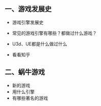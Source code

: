 ## 一、游戏发展史
- 游戏引擎发展史
- 常见的游戏引擎有哪些？都做过什么游戏？
- U3d、UE都是什么做过什么

- 看看知乎
## 二、蜗牛游戏
- 新的游戏
- 用什么引擎
- 有哪些著名的游戏
